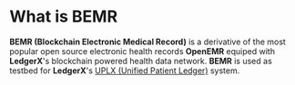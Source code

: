 # What is BEMR
**BEMR (Blockchain Electronic Medical Record)** is a derivative of the most popular open source electronic health records **OpenEMR** equiped with **LedgerX**'s blockchain powered health data network. **BEMR** is used as testbed for **LedgerX**'s [UPLX (Unified Patient Ledger)](https://github.com/LedgerX-Code/demoapi.uplx.io) system. 


